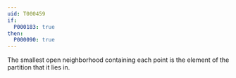 ```yaml
---
uid: T000459
if:
  P000183: true
then:
  P000090: true
---
```


The smallest open neighborhood containing each point is the element of the partition that it lies in.
